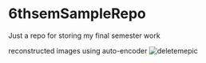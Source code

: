 # 6thsemSampleRepo
Just a repo for storing my final semester work


reconstructed images using auto-encoder
![deletemepic](https://user-images.githubusercontent.com/57640503/153208504-ccec4344-f5fd-4fcf-ab8b-edd9332736be.PNG)
